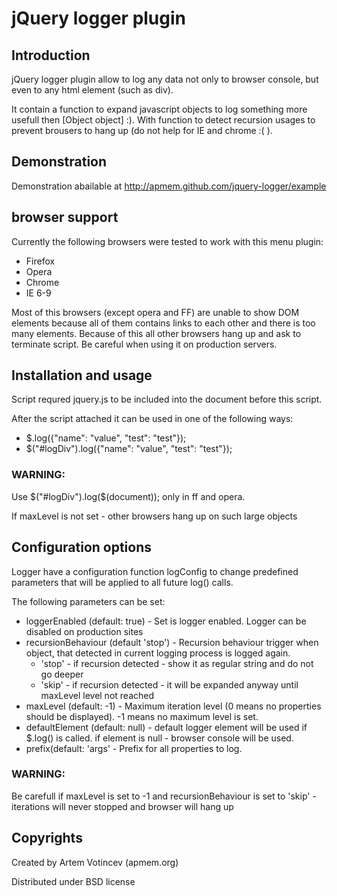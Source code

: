 # jQuery logger plugin

## Introduction

jQuery logger plugin allow to log any data not only to browser console, but even to any html element (such as div).

It contain a function to expand javascript objects to log something more usefull then [Object object] :). 
With function to detect recursion usages to prevent brousers to hang up (do not help for IE and chrome :( ).

## Demonstration

Demonstration abailable at http://apmem.github.com/jquery-logger/example

## browser support

Currently the following browsers were tested to work with this menu plugin:

* Firefox
* Opera
* Chrome
* IE 6-9

Most of this browsers (except opera and FF) are unable to show DOM elements because all of them contains links to each other and there is too many elements.
Because of this all other browsers hang up and ask to terminate script. Be careful when using it on production servers.

## Installation and usage

Script requred jquery.js to be included into the document before this script.

After the script attached it can be used in one of the following ways:

 * $.log({"name": "value", "test": "test"});
 * $("#logDiv").log({"name": "value", "test": "test"});

### WARNING: 

Use $("#logDiv").log($(document)); only in ff and opera. 

If maxLevel is not set - other browsers hang up on such large objects

## Configuration options

Logger have a configuration function logConfig to change predefined parameters that will be applied to all future log() calls.

The following parameters can be set:

* loggerEnabled (default: true) - Set is logger enabled. Logger can be disabled on production sites
* recursionBehaviour (default 'stop') - Recursion behaviour trigger when object, that detected in current logging process is logged again.
  * 'stop' - if recursion detected - show it as regular string and do not go deeper
  * 'skip' - if recursion detected - it will be expanded anyway until maxLevel level not reached
* maxLevel (default: -1) - Maximum iteration level (0 means no properties should be displayed). -1 means no maximum level is set.
* defaultElement (default: null) - default logger element will be used if $.log() is called. if element is null - browser console will be used.
* prefix(default: 'args' - Prefix for all properties to log.

### WARNING:

Be carefull if maxLevel is set to -1 and recursionBehaviour is set to 'skip' - iterations will never stopped and browser will hang up

## Copyrights

Created by Artem Votincev (apmem.org)

Distributed under BSD license


